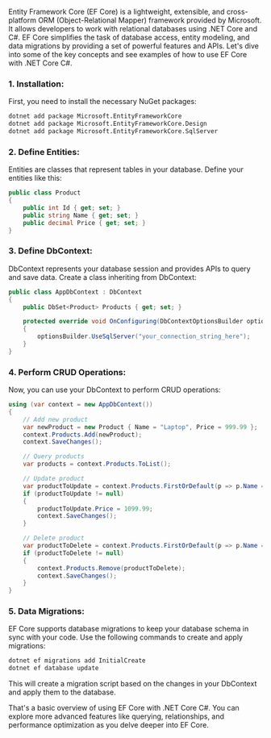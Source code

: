 Entity Framework Core (EF Core) is a lightweight, extensible, and cross-platform ORM (Object-Relational Mapper) framework provided by Microsoft. It allows developers to work with relational databases using .NET Core and C#. EF Core simplifies the task of database access, entity modeling, and data migrations by providing a set of powerful features and APIs. Let's dive into some of the key concepts and see examples of how to use EF Core with .NET Core C#.

### 1. Installation:

First, you need to install the necessary NuGet packages:

```bash
dotnet add package Microsoft.EntityFrameworkCore
dotnet add package Microsoft.EntityFrameworkCore.Design
dotnet add package Microsoft.EntityFrameworkCore.SqlServer
```

### 2. Define Entities:

Entities are classes that represent tables in your database. Define your entities like this:

```csharp
public class Product
{
    public int Id { get; set; }
    public string Name { get; set; }
    public decimal Price { get; set; }
}
```

### 3. Define DbContext:

DbContext represents your database session and provides APIs to query and save data. Create a class inheriting from DbContext:

```csharp
public class AppDbContext : DbContext
{
    public DbSet<Product> Products { get; set; }

    protected override void OnConfiguring(DbContextOptionsBuilder optionsBuilder)
    {
        optionsBuilder.UseSqlServer("your_connection_string_here");
    }
}
```

### 4. Perform CRUD Operations:

Now, you can use your DbContext to perform CRUD operations:

```csharp
using (var context = new AppDbContext())
{
    // Add new product
    var newProduct = new Product { Name = "Laptop", Price = 999.99 };
    context.Products.Add(newProduct);
    context.SaveChanges();

    // Query products
    var products = context.Products.ToList();

    // Update product
    var productToUpdate = context.Products.FirstOrDefault(p => p.Name == "Laptop");
    if (productToUpdate != null)
    {
        productToUpdate.Price = 1099.99;
        context.SaveChanges();
    }

    // Delete product
    var productToDelete = context.Products.FirstOrDefault(p => p.Name == "Laptop");
    if (productToDelete != null)
    {
        context.Products.Remove(productToDelete);
        context.SaveChanges();
    }
}
```

### 5. Data Migrations:

EF Core supports database migrations to keep your database schema in sync with your code. Use the following commands to create and apply migrations:

```bash
dotnet ef migrations add InitialCreate
dotnet ef database update
```

This will create a migration script based on the changes in your DbContext and apply them to the database.

That's a basic overview of using EF Core with .NET Core C#. You can explore more advanced features like querying, relationships, and performance optimization as you delve deeper into EF Core.